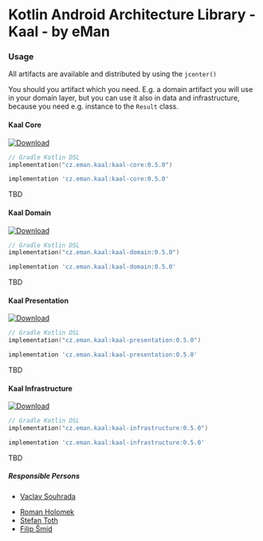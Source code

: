 # Kotlin Android Architecture Library - Kaal - by eMan

### Usage

All artifacts are available and distributed by using the `jcenter()`

You should you artifact which you need. E.g. a domain artifact you will use in your domain layer, 
but you can use it also in data and infrastructure, because you need e.g. instance to the `Result` class.



#### Kaal Core
[![Download](https://api.bintray.com/packages/emanprague/maven/cz.eman.kaal.core/images/download.svg?version=0.5.0)](https://bintray.com/emanprague/maven/cz.eman.kaal.core/0.5.0/link)

```kotlin
// Gradle Kotlin DSL
implementation("cz.eman.kaal:kaal-core:0.5.0")
```

```groovy
implementation 'cz.eman.kaal:kaal-core:0.5.0'
```

TBD

#### Kaal Domain
[![Download](https://api.bintray.com/packages/emanprague/maven/cz.eman.kaal.domain/images/download.svg?version=0.5.0)](https://bintray.com/emanprague/maven/cz.eman.kaal.domain/0.5.0/link)

```kotlin
// Gradle Kotlin DSL
implementation("cz.eman.kaal:kaal-domain:0.5.0")
```

```groovy
implementation 'cz.eman.kaal:kaal-domain:0.5.0'
```

TBD

#### Kaal Presentation
[![Download](https://api.bintray.com/packages/emanprague/maven/cz.eman.kaal.presentation/images/download.svg?version=0.5.0)](https://bintray.com/emanprague/maven/cz.eman.kaal.presentation/0.5.0/link)

```kotlin
// Gradle Kotlin DSL
implementation("cz.eman.kaal:kaal-presentation:0.5.0")
```

```groovy
implementation 'cz.eman.kaal:kaal-presentation:0.5.0'
```

TBD

#### Kaal Infrastructure
[![Download](https://api.bintray.com/packages/emanprague/maven/cz.eman.kaal.domain/images/download.svg?version=0.5.0)](https://bintray.com/emanprague/maven/cz.eman.kaal.domain/0.5.0/link)

```kotlin
// Gradle Kotlin DSL
implementation("cz.eman.kaal:kaal-infrastructure:0.5.0")
```

```groovy
implementation 'cz.eman.kaal:kaal-infrastructure:0.5.0'
```

TBD

##### Responsible Persons
* [Vaclav Souhrada](mailto:vaclav.souhrada@eman.cz)
- [Roman Holomek](mailto:roman.holomek@eman.cz)
- [Stefan Toth](mailto:stefan.toth@eman.cz)
- [Filip Šmíd](mailto:filip.smid@eman.cz)
